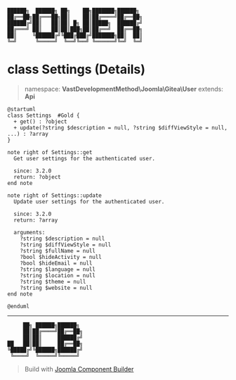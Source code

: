 ```
██████╗  ██████╗ ██╗    ██╗███████╗██████╗
██╔══██╗██╔═══██╗██║    ██║██╔════╝██╔══██╗
██████╔╝██║   ██║██║ █╗ ██║█████╗  ██████╔╝
██╔═══╝ ██║   ██║██║███╗██║██╔══╝  ██╔══██╗
██║     ╚██████╔╝╚███╔███╔╝███████╗██║  ██║
╚═╝      ╚═════╝  ╚══╝╚══╝ ╚══════╝╚═╝  ╚═╝
```
# class Settings (Details)
> namespace: **VastDevelopmentMethod\Joomla\Gitea\User**
> extends: **Api**
```uml
@startuml
class Settings  #Gold {
  + get() : ?object
  + update(?string $description = null, ?string $diffViewStyle = null, ...) : ?array
}

note right of Settings::get
  Get user settings for the authenticated user.

  since: 3.2.0
  return: ?object
end note

note right of Settings::update
  Update user settings for the authenticated user.

  since: 3.2.0
  return: ?array
  
  arguments:
    ?string $description = null
    ?string $diffViewStyle = null
    ?string $fullName = null
    ?bool $hideActivity = null
    ?bool $hideEmail = null
    ?string $language = null
    ?string $location = null
    ?string $theme = null
    ?string $website = null
end note
 
@enduml
```

---
```
     ██╗ ██████╗██████╗
     ██║██╔════╝██╔══██╗
     ██║██║     ██████╔╝
██   ██║██║     ██╔══██╗
╚█████╔╝╚██████╗██████╔╝
 ╚════╝  ╚═════╝╚═════╝
```
> Build with [Joomla Component Builder](https://git.vdm.dev/joomla/Component-Builder)

